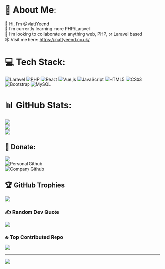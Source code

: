 # 💫 About Me:
👋 Hi, I’m @MattYeend<br>🌱 I’m currently learning more PHP/Laravel<br>👀 I’m looking to collaborate on anything web, PHP, or Laravel based<br>🕸️ Visit me here: https://mattyeend.co.uk/

# 💻 Tech Stack:
![Laravel](https://img.shields.io/badge/laravel-%23FF2D20.svg?style=for-the-badge&logo=laravel&logoColor=white) ![PHP](https://img.shields.io/badge/php-%23777BB4.svg?style=for-the-badge&logo=php&logoColor=white) ![React](https://img.shields.io/badge/react-%2320232a.svg?style=for-the-badge&logo=react&logoColor=%2361DAFB) ![Vue.js](https://img.shields.io/badge/vue.js-%2335495e.svg?style=for-the-badge&logo=vuedotjs&logoColor=%234FC08D) ![JavaScript](https://img.shields.io/badge/javascript-%23323330.svg?style=for-the-badge&logo=javascript&logoColor=%23F7DF1E) ![HTML5](https://img.shields.io/badge/html5-%23E34F26.svg?style=for-the-badge&logo=html5&logoColor=white) ![CSS3](https://img.shields.io/badge/css3-%231572B6.svg?style=for-the-badge&logo=css3&logoColor=white) ![Bootstrap](https://img.shields.io/badge/bootstrap-%238511FA.svg?style=for-the-badge&logo=bootstrap&logoColor=white) ![MySQL](https://img.shields.io/badge/mysql-4479A1.svg?style=for-the-badge&logo=mysql&logoColor=white)
# 📊 GitHub Stats:
![](https://github-readme-stats.vercel.app/api?username=MattYeend&theme=dark&hide_border=false&include_all_commits=true&count_private=true)<br/>
![](https://github-readme-streak-stats.herokuapp.com/?user=MattYeend&theme=dark&hide_border=false)<br/>
![](https://github-readme-stats.vercel.app/api/top-langs/?username=MattYeend&theme=dark&hide_border=false&include_all_commits=true&count_private=true&layout=compact)

## 🎁 Donate:
![](https://buymeacoffee.com/mattyeend)<br/>
![Personal Github](https://github.com/sponsors/MattYeend)<br/>
![Company Github](https://github.com/sponsors/MatthewYeend)

## 🏆 GitHub Trophies
![](https://github-profile-trophy.vercel.app/?username=MattYeend&theme=radical&no-frame=false&no-bg=true&margin-w=4)

### ✍️ Random Dev Quote
![](https://quotes-github-readme.vercel.app/api?type=horizontal&theme=radical)

### 🔝 Top Contributed Repo
![](https://github-contributor-stats.vercel.app/api?username=MattYeend&limit=5&theme=dark&combine_all_yearly_contributions=true)

---
[![](https://visitcount.itsvg.in/api?id=MattYeend&icon=0&color=0)](https://visitcount.itsvg.in)

<!-- Proudly created with GPRM ( https://gprm.itsvg.in ) -->
